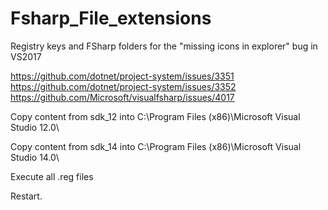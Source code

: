 # Fsharp_File_extensions
Registry keys and FSharp folders for the "missing icons in explorer" bug in VS2017

https://github.com/dotnet/project-system/issues/3351
https://github.com/dotnet/project-system/issues/3352
https://github.com/Microsoft/visualfsharp/issues/4017

Copy content from sdk_12 into
C:\Program Files (x86)\Microsoft Visual Studio 12.0\

Copy content from sdk_14 into
C:\Program Files (x86)\Microsoft Visual Studio 14.0\

Execute all .reg files

Restart.
